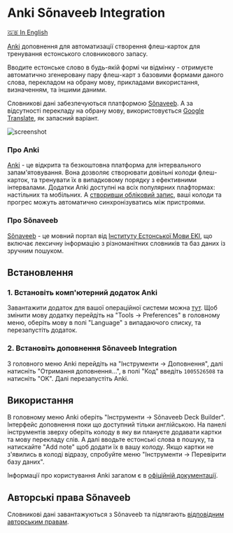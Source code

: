 # Anki Sõnaveeb Integration

[🇬🇧 In English](README.md)

[Anki](https://apps.ankiweb.net/) доповнення для автоматизації створення флеш-карток для тренування естонського словникового запасу.

Вводите естонське слово в будь-якій формі чи відмінку - отримуєте автоматично згенеровану пару флеш-карт з базовими формами даного слова, перекладом на обрану мову, прикладами використання, визначенням, та іншими даними.

Словникові дані забезпечуються платформою [Sõnaveeb](https://sonaveeb.ee/). А за відсутності перекладу на обрану мову, використовується [Google Translate](https://translate.google.com), як запасний варіант.

![screenshot](https://github.com/azymohliad/anki-sonaveeb/assets/4020369/ef458558-c5b8-402d-9b71-04484f67cbc0)

### Про Anki

[Anki](https://apps.ankiweb.net/) - це відкрита та безкоштовна платформа для інтервального запам'ятовування. Вона дозволяє створювати довільні колоди флеш-карток, та тренувати їх в випадковому порядку з ефективними інтервалами. Додатки Anki доступні на всіх популярних плафтормах: настільних та мобільних. А [створивши обліковий запис](https://ankiweb.net/account/signup), ваші колоди та прогрес можуть автоматично синхронізуватись між пристроями.

### Про Sõnaveeb

[Sõnaveeb](https://sonaveeb.ee/) - це мовний портал від [Інституту Естонської Мови EKI](https://www.eki.ee/EN/), що включає лексичну інформацію з різноманітних словників та баз даних із зручним пошуком.


## Встановлення

### 1. Встановіть комп'ютерний додаток Anki

Завантажити додаток для вашої операційної системи можна [тут](https://apps.ankiweb.net/#download). Щоб змінити мову додатку перейдіть на "Tools -> Preferences" в головному меню, оберіть мову в полі "Language" з випадаючого списку, та перезапустіть додаток.

### 2. Встановіть доповнення Sõnaveeb Integration

З головного меню Anki перейдіть на "Інструменти -> Доповнення", далі натисніть "Отримання доповнення...", в полі "Код" введіть `1005526508` та натисніть "OK". Далі перезапустіть Anki.


## Використання

В головному меню Anki оберіть "Інструменти -> Sõnaveeb Deck Builder". Інтерфейс доповнення поки що доступний тільки англійською. На панелі інструментів зверху оберіть колоду в яку ви плануєте додавати картки та мову перекладу слів. А далі вводьте естонські слова в пошуку, та натискайте "Add note" щоб додати їх в вашу колоду. Якщо картки не з'явились в колоді відразу, спробуйте меню "Інструменти -> Перевірити базу даних".

Інформації про користування Anki загалом є в [офіційній документації](https://docs.ankiweb.net/).


## Авторські права Sõnaveeb

Словникові дані завантажуються з Sõnaveeb та підлягають [відповідним авторським правам](https://sonaveeb.ee/about#autor).
